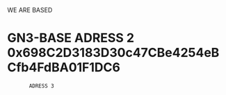 




WE ARE BASED

# GN3-BASE  ADRESS 2 0x698C2D3183D30c47CBe4254eBCfb4FdBA01F1DC6

           ADRESS 3  
